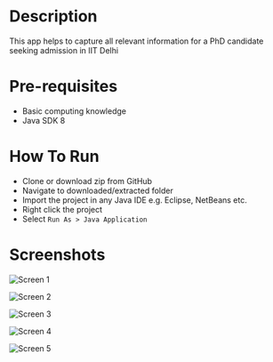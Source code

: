 # Description
This app helps to capture all relevant information for a PhD candidate seeking admission in IIT Delhi

# Pre-requisites
* Basic computing knowledge
* Java SDK 8

# How To Run
* Clone or download zip from GitHub
* Navigate to downloaded/extracted folder
* Import the project in any Java IDE e.g. Eclipse, NetBeans etc.
* Right click the project
* Select `Run As > Java Application`

# Screenshots
![Screen 1](https://i.imgur.com/ZbvToAH.jpg)

![Screen 2](https://i.imgur.com/f6MfBgy.jpg)

![Screen 3](https://i.imgur.com/b2S2SI9.jpg)

![Screen 4](https://i.imgur.com/Jhvc9vT.jpg)

![Screen 5](https://i.imgur.com/H2HzpJF.jpg)
